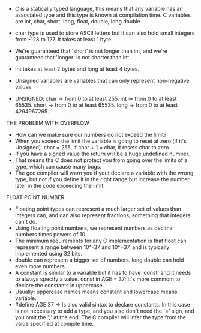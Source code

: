 - C is a statically typed language, this means that any variable has an associated type and this type is known at compilation time. C variables are int, char, short, long, float, double, long double 

- char type is used to store ASCII letters but it can also hold small integers from -128 to 127. It takes at least 1 byte.

- We're guaranteed that 'short' is not longer than int, and we're guaranteed that 'longer' is not shorter than int.

- int takes at least 2 bytes and long at least 4 bytes. 

- Unsigned variables are variables that can only represent non-negative values.

- UNSIGNED: char -> from 0 to at least 255. int -> from 0 to at least 65535. short -> from 0 to at least 65535. long -> from 0 to at least 4294967295.

THE PROBLEM WITH OVERFLOW
- How can we make sure our numbers do not exceed the limit?
- When you exceed the limit the variable is going to reset at zero (if it's Unsigned). char = 255, if char + 1 = char, it resets char to zero.
- If you have a signed value the return will be a huge undefined number.
- That means tha C does not protect you from going over the limits of a type, which can cause many bugs.
- The gcc compiler will warn you if yout declare a variable with the wrong type, but not if you define it in the right range but increase the number later in the code exceeding the limit.

FLOAT POINT NUMBER
- Floating point types can represent a much larger set of
values than integers can, and can also represent
fractions, something that integers can't do.
- Using floating point numbers, we represent numbers
as decimal numbers times powers of 10.
- The minimum requirements for any C implementation
is that float can represent a range between 10^-37
and 10^+37, and is typically implemented using 32
bits.
- double can represent a bigger set of numbers.
long double can hold even more numbers.
- A constant is similar to a variable but it has to have 'const' and it needs to always specify a value. const in AGE = 37; It's more commom to declare the constants in uppercase.
- Usually: uppercase names means constant and lowercase means variable.
- #define AGE 37 -> Is also valid sintax to declare constants. In this case is not necessary to add a type, and you also don't need the '=' sign, and you omit the ';' at the end. The C compiler will infer the type from the value specified at compile time.
